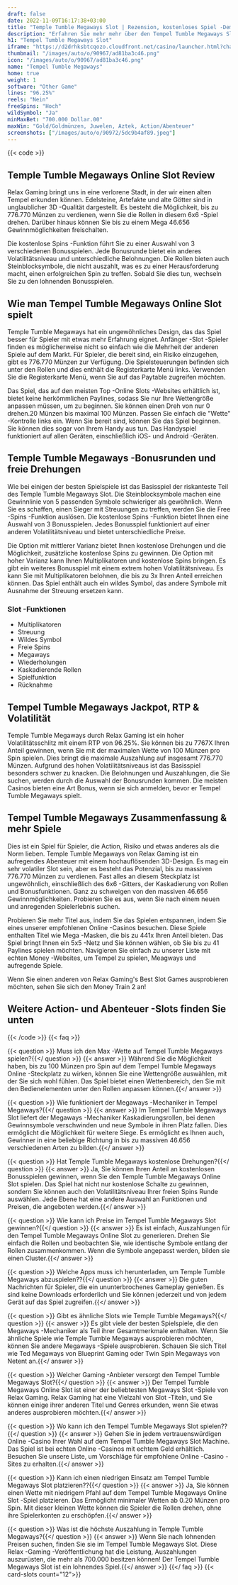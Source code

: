 ```yaml
---
draft: false
date: 2022-11-09T16:17:38+03:00
title: "Temple Tumble Megaways Slot | Rezension, kostenloses Spiel -Demo & Bonus"
description: "Erfahren Sie mehr mehr über den Tempel Tumble Megaways Slot vom Entspannungsspiel. Entdecken Sie die Details wie Auszahlungen, Volatilität, RTP und erhalten Sie kostenlose Spins und Casino -Bonus von den besten CA -Online -Casinos!"
h1: "Tempel Tumble Megaways Slot"
iframe: "https://d2drhksbtcqozo.cloudfront.net/casino/launcher.html?channel=web&gameid=templetumble&moneymode=fun&jurisdiction=MT"
thumbnail: "/images/auto/o/90967/ad81ba3c46.png"
icon: "/images/auto/o/90967/ad81ba3c46.png"
name: "Tempel Tumble Megaways"
home: true
weight: 1
software: "Other Game"
lines: "96.25%"
reels: "Nein"
freeSpins: "Hoch"
wildSymbol: "Ja"
minMaxBet: "700.000 Dollar.00"
maxWin: "Gold/Goldmünzen, Juwelen, Aztek, Action/Abenteuer"
screenshots: ["/images/auto/o/90972/5dc9b4af89.jpeg"]
---
```


{{< code >}}<h2>Temple Tumble Megaways Online Slot Review</h2><p>Relax Gaming bringt uns in eine verlorene Stadt, in der wir einen alten Tempel erkunden können. Edelsteine, Artefakte und alte Götter sind in unglaublicher 3D -Qualität dargestellt. Es besteht die Möglichkeit, bis zu 776.770 Münzen zu verdienen, wenn Sie die Rollen in diesem 6x6 -Spiel drehen. Darüber hinaus können Sie bis zu einem Mega 46.656 Gewinnmöglichkeiten freischalten.</p><p>Die kostenlose Spins -Funktion führt Sie zu einer Auswahl von 3 verschiedenen Bonusspielen. Jede Bonusrunde bietet ein anderes Volatilitätsniveau und unterschiedliche Belohnungen. Die Rollen bieten auch Steinblocksymbole, die nicht auszahlt, was es zu einer Herausforderung macht, einen erfolgreichen Spin zu treffen. Sobald Sie dies tun, wechseln Sie zu den lohnenden Bonusspielen.</p><h2>Wie man Tempel Tumble Megaways Online Slot spielt</h2><p>Temple Tumble Megaways hat ein ungewöhnliches Design, das das Spiel besser für Spieler mit etwas mehr Erfahrung eignet. Anfänger -Slot -Spieler finden es möglicherweise nicht so einfach wie die Mehrheit der anderen Spiele auf dem Markt. Für Spieler, die bereit sind, ein Risiko einzugehen, gibt es 776.770 Münzen zur Verfügung. Die Spielsteuerungen befinden sich unter den Rollen und dies enthält die Registerkarte Menü links. Verwenden Sie die Registerkarte Menü, wenn Sie auf das Paytable zugreifen möchten.</p><p>Das Spiel, das auf den meisten Top -Online Slots -Websites erhältlich ist, bietet keine herkömmlichen Paylines, sodass Sie nur Ihre Wettengröße anpassen müssen, um zu beginnen. Sie können einen Dreh von nur 0 drehen.20 Münzen bis maximal 100 Münzen. Passen Sie einfach die "Wette" -Kontrolle links ein. Wenn Sie bereit sind, können Sie das Spiel beginnen. Sie können dies sogar von Ihrem Handy aus tun. Das Handyspiel funktioniert auf allen Geräten, einschließlich iOS- und Android -Geräten.</p><h2>Temple Tumble Megaways -Bonusrunden und freie Drehungen</h2><p>Wie bei einigen der besten Spielspiele ist das Basisspiel der riskanteste Teil des Temple Tumble Megaways Slot. Die Steinblocksymbole machen eine Gewinnlinie von 5 passenden Symbole schwieriger als gewöhnlich. Wenn Sie es schaffen, einen Sieger mit Streuungen zu treffen, werden Sie die Free -Spins -Funktion auslösen. Die kostenlose Spins -Funktion bietet Ihnen eine Auswahl von 3 Bonusspielen. Jedes Bonusspiel funktioniert auf einer anderen Volatilitätsniveau und bietet unterschiedliche Preise.</p><p>Die Option mit mittlerer Varianz bietet Ihnen kostenlose Drehungen und die Möglichkeit, zusätzliche kostenlose Spins zu gewinnen. Die Option mit hoher Varianz kann Ihnen Multiplikatoren und kostenlose Spins bringen. Es gibt ein weiteres Bonusspiel mit einem extrem hohen Volatilitätsniveau. Es kann Sie mit Multiplikatoren belohnen, die bis zu 3x Ihren Anteil erreichen können. Das Spiel enthält auch ein wildes Symbol, das andere Symbole mit Ausnahme der Streuung ersetzen kann.</p><h3>
Slot -Funktionen</h3><ul>
<li></span>
Multiplikatoren</li>
<li></span>
Streuung</li>
<li></span>
Wildes Symbol</li>
<li></span>
Freie Spins</li>
<li></span>
Megaways</li>
<li></span>
Wiederholungen</li>
<li></span>
Kaskadierende Rollen</li>
<li></span>
Spielfunktion</li>
<li></span>
Rücknahme</li></ul><h2>Tempel Tumble Megaways Jackpot, RTP & Volatilität</h2><p>Temple Tumble Megaways durch Relax Gaming ist ein hoher Volatilitätsschlitz mit einem RTP von 96.25%. Sie können bis zu 7767X Ihren Anteil gewinnen, wenn Sie mit der maximalen Wette von 100 Münzen pro Spin spielen. Dies bringt die maximale Auszahlung auf insgesamt 776.770 Münzen. Aufgrund des hohen Volatilitätsniveaus ist das Basisspiel besonders schwer zu knacken. Die Belohnungen und Auszahlungen, die Sie suchen, werden durch die Auswahl der Bonusrunden kommen. Die meisten Casinos bieten eine Art Bonus, wenn sie sich anmelden, bevor er Tempel Tumble Megaways spielt.</p><h2>Tempel Tumble Megaways Zusammenfassung & mehr Spiele</h2><p>Dies ist ein Spiel für Spieler, die Action, Risiko und etwas anderes als die Norm lieben. Temple Tumble Megaways von Relax Gaming ist ein aufregendes Abenteuer mit einem hochauflösenden 3D-Design. Es mag ein sehr volatiler Slot sein, aber es besteht das Potenzial, bis zu massiven 776.770 Münzen zu verdienen. Fast alles an diesem Steckplatz ist ungewöhnlich, einschließlich des 6x6 -Gitters, der Kaskadierung von Rollen und Bonusfunktionen. Ganz zu schweigen von den massiven 46.656 Gewinnmöglichkeiten. Probieren Sie es aus, wenn Sie nach einem neuen und anregenden Spielerlebnis suchen.</p><p>Probieren Sie mehr Titel aus, indem Sie das Spielen entspannen, indem Sie eines unserer empfohlenen Online -Casinos besuchen. Diese Spiele enthalten Titel wie Mega -Masken, die bis zu 441x Ihren Anteil bieten. Das Spiel bringt Ihnen ein 5x5 -Netz und Sie können wählen, ob Sie bis zu 41 Paylines spielen möchten. Navigieren Sie einfach zu unserer Liste mit echten Money -Websites, um Tempel zu spielen, Meagways und aufregende Spiele.</p><p>Wenn Sie einen anderen von Relax Gaming's Best Slot Games ausprobieren möchten, sehen Sie sich den Money Train 2 an!</p><h2>Weitere Action- und Abenteuer -Slots finden Sie unten</h2>
{{< /code >}}
{{< faq >}}

{{< question >}} Muss ich den Max -Wette auf Tempel Tumble Megaways spielen?{{</ question >}}
{{< answer >}} Während Sie die Möglichkeit haben, bis zu 100 Münzen pro Spin auf dem Tempel Tumble Megaways Online -Steckplatz zu wirken, können Sie eine Wettengröße auswählen, mit der Sie sich wohl fühlen. Das Spiel bietet einen Wettenbereich, den Sie mit den Bedienelementen unter den Rollen anpassen können.{{</ answer >}}

{{< question >}} Wie funktioniert der Megaways -Mechaniker in Tempel Megaways?{{</ question >}}
{{< answer >}} Im Tempel Tumble Megaways Slot liefert der Megaways -Mechaniker Kaskadierungsrollen, bei denen Gewinnsymbole verschwinden und neue Symbole in ihren Platz fallen. Dies ermöglicht die Möglichkeit für weitere Siege. Es ermöglicht es Ihnen auch, Gewinner in eine beliebige Richtung in bis zu massiven 46.656 verschiedenen Arten zu bilden.{{</ answer >}}

{{< question >}} Hat Temple Tumble Megaways kostenlose Drehungen?{{</ question >}}
{{< answer >}} Ja, Sie können Ihren Anteil an kostenlosen Bonusspielen gewinnen, wenn Sie den Temple Tumble Megaways Online Slot spielen. Das Spiel hat nicht nur kostenlose Schalte zu gewinnen, sondern Sie können auch den Volatilitätsniveau Ihrer freien Spins Runde auswählen. Jede Ebene hat eine andere Auswahl an Funktionen und Preisen, die angeboten werden.{{</ answer >}}

{{< question >}} Wie kann ich Preise im Tempel Tumble Megaways Slot gewinnen?{{</ question >}}
{{< answer >}} Es ist einfach, Auszahlungen für den Tempel Tumble Megaways Online Slot zu generieren. Drehen Sie einfach die Rollen und beobachten Sie, wie identische Symbole entlang der Rollen zusammenkommen. Wenn die Symbole angepasst werden, bilden sie einen Cluster.{{</ answer >}}

{{< question >}} Welche Apps muss ich herunterladen, um Temple Tumble Megaways abzuspielen??{{</ question >}}
{{< answer >}} Die guten Nachrichten für Spieler, die ein ununterbrochenes Gameplay genießen. Es sind keine Downloads erforderlich und Sie können jederzeit und von jedem Gerät auf das Spiel zugreifen.{{</ answer >}}

{{< question >}} Gibt es ähnliche Slots wie Temple Tumble Megaways?{{</ question >}}
{{< answer >}} Es gibt viele der besten Spielspiele, die den Megaways -Mechaniker als Teil ihrer Gesamtmerkmale enthalten. Wenn Sie ähnliche Spiele wie Temple Tumble Megaways ausprobieren möchten, können Sie andere Megaways -Spiele ausprobieren. Schauen Sie sich Titel wie Ted Megaways von Blueprint Gaming oder Twin Spin Megaways von Netent an.{{</ answer >}}

{{< question >}} Welcher Gaming -Anbieter versorgt den Tempel Tumble Megaways Slot?{{</ question >}}
{{< answer >}} Der Tempel Tumble Megaways Online Slot ist einer der beliebtesten Megaways Slot -Spiele von Relax Gaming. Relax Gaming hat eine Vielzahl von Slot -Titeln, und Sie können einige ihrer anderen Titel und Genres erkunden, wenn Sie etwas anderes ausprobieren möchten.{{</ answer >}}

{{< question >}} Wo kann ich den Tempel Tumble Megaways Slot spielen??{{</ question >}}
{{< answer >}} Gehen Sie in jedem vertrauenswürdigen Online -Casino Ihrer Wahl auf dem Tempel Tumble Megaways Slot Machine. Das Spiel ist bei echten Online -Casinos mit echtem Geld erhältlich. Besuchen Sie unsere Liste, um Vorschläge für empfohlene Online -Casino -Sites zu erhalten.{{</ answer >}}

{{< question >}} Kann ich einen niedrigen Einsatz am Tempel Tumble Megaways Slot platzieren??{{</ question >}}
{{< answer >}} Ja, Sie können einen Wette mit niedrigem Pfahl auf dem Tempel Tumble Megaways Online Slot -Spiel platzieren. Das Ermöglicht minimaler Wetten ab 0.20 Münzen pro Spin. Mit dieser kleinen Wette können die Spieler die Rollen drehen, ohne ihre Spielerkonten zu erschöpfen.{{</ answer >}}

{{< question >}} Was ist die höchste Auszahlung in Temple Tumble Megaways?{{</ question >}}
{{< answer >}} Wenn Sie nach lohnenden Preisen suchen, finden Sie sie im Tempel Tumble Megaways Slot. Diese Relax -Gaming -Veröffentlichung hat die Leistung, Auszahlungen auszurüsten, die mehr als 700.000 besitzen können! Der Tempel Tumble Megaways Slot ist ein lohnendes Spiel.{{</ answer >}}
{{</ faq >}}
{{< card-slots count="12">}}